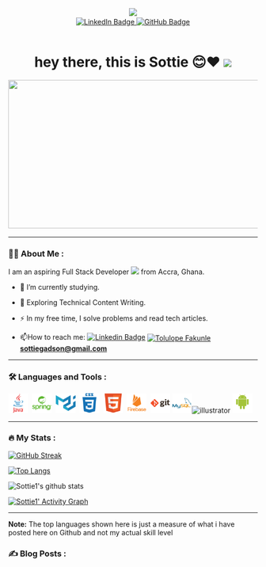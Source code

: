 <div id="header" align="center">
  <img src="https://media.giphy.com/media/M9gbBd9nbDrOTu1Mqx/giphy.gif" width="80"/>
  <div id="badges">
    <a href="https://www.linkedin.com/in/boaz-sottie-5aa2631a4">
      <img src="https://img.shields.io/badge/LinkedIn-blue?style=for-the-badge&logo=linkedin&logoColor=white" alt="LinkedIn Badge"/>
    </a>
    <a href="https://github.com/Sottie1?tab=followers"><img src="https://img.shields.io/github/followers/Sottie1?label=Followers&style=social" alt="GitHub Badge"></a>
    
  </div>
  <img src="https://komarev.com/ghpvc/?username=Sotttie1&style=flat-square&color=blue" alt=""/>
  <h1>
    hey there, this is Sottie 😊❤️
    <img src="https://media.giphy.com/media/hvRJCLFzcasrR4ia7z/giphy.gif" width="30px"/>
  </h1>
</div>
<div align="center">
  <img src="https://media.giphy.com/media/dWesBcTLavkZuG35MI/giphy.gif" width="600" height="300"/>
</div>

---

### :woman_technologist: About Me :
I am an aspiring Full Stack Developer <img src="https://media.giphy.com/media/WUlplcMpOCEmTGBtBW/giphy.gif" width="30"> from Accra, Ghana.
- :telescope: I’m currently studying.

- :seedling: Exploring Technical Content Writing.

- :zap: In my free time, I solve problems and read tech articles.

- :mailbox:How to reach me: [![Linkedin Badge](https://img.shields.io/badge/-boazsottie-blue?style=flat&logo=Linkedin&logoColor=white)](https://www.linkedin.com/in/boaz-sottie-5aa2631a4)
<a href="https://https://twitter.com/boaz_sottie?t=BpsDQSbv9Ua-g_7Y4D_9cQ&s=09" target="_blank"><img align="center"
    src="https://raw.githubusercontent.com/rahuldkjain/github-profile-readme-generator/master/src/images/icons/Social/twitter.svg"
     alt="Tolulope Fakunle" height="30" width="40" /></a> 
     **sottiegadson@gmail.com**

---

### :hammer_and_wrench: Languages and Tools :
<div>
  <img src="https://github.com/devicons/devicon/blob/master/icons/java/java-original-wordmark.svg" title="Java" alt="Java" width="40" height="40"/>&nbsp;
  <img src="https://github.com/devicons/devicon/blob/master/icons/spring/spring-original-wordmark.svg" title="Spring" alt="Spring" width="40" height="40"/>&nbsp;
  <img src="https://github.com/devicons/devicon/blob/master/icons/materialui/materialui-original.svg" title="Material UI" alt="Material UI" width="40" height="40"/>&nbsp;
  <img src="https://github.com/devicons/devicon/blob/master/icons/css3/css3-plain-wordmark.svg"  title="CSS3" alt="CSS" width="40" height="40"/>&nbsp;
  <img src="https://github.com/devicons/devicon/blob/master/icons/html5/html5-original.svg" title="HTML5" alt="HTML" width="40" height="40"/>&nbsp;
  <img src="https://github.com/devicons/devicon/blob/master/icons/firebase/firebase-plain-wordmark.svg" title="Firebase" alt="Firebase" width="40" height="40"/>&nbsp;
  <img src="https://github.com/devicons/devicon/blob/master/icons/git/git-original-wordmark.svg" title="Git" **alt="Git" width="40" height="40"/>
  <img src="https://raw.githubusercontent.com/devicons/devicon/master/icons/mysql/mysql-original-wordmark.svg" alt="mysql" width="40" height="40" /><img
     src="https://www.vectorlogo.zone/logos/adobe_illustrator/adobe_illustrator-icon.svg" alt="illustrator" width="40"
    height="40" /> </a>  <a href="https://developer.mozilla.org/en-US/docs/Web/JavaScript" target="_blank"
   rel="noreferrer">
   <a href="https://developer.android.com" target="_blank" rel="noreferrer"> <img
      src="https://raw.githubusercontent.com/devicons/devicon/master/icons/android/android-original-wordmark.svg"
     alt="android" width="40" height="40" /> </a>
</div>


---

### :fire: My Stats :
[![GitHub Streak](http://github-readme-streak-stats.herokuapp.com?user=Sottie1&theme=dark&background=000000)](https://git.io/streak-stats)

[![Top Langs](https://github-readme-stats.vercel.app/api/top-langs/?username=Sottie1&layout=compact&theme=vision-friendly-dark)](https://github.com/anuraghazra/github-readme-stats)

 <img align="left" src="https://github-readme-stats.vercel.app/api?username=Sottie1&show_icons=true&include_all_commits=true&count_private=true&layout=compact&theme=vision-friendly-dark&hide_border=false&border_radius=2&hide=contribs" alt="Sottie1's github stats" />

<br/>

<a href="https://github.com/Sottie1/github-readme-activity-graph"><img alt="Sottie1' Activity Graph" src="https://activity-graph.herokuapp.com/graph?username=Sottie1&bg_color=0D1117&color=5BCDEC&line=5BCDEC&point=FFFFFF&hide_border=true" /></a>

---
<b>Note:</b> The top languages shown here is just a measure of what i have posted here on Github and not my actual skill level




### :writing_hand: Blog Posts :
<!-- BLOG-POST-LIST:START -->
<!-- BLOG-POST-LIST:END -->

